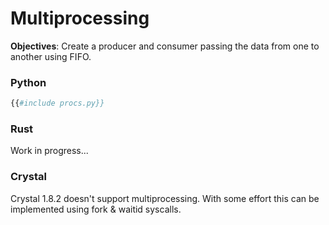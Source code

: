 # Multiprocessing

**Objectives**: Create a producer and consumer passing the data from one to another using FIFO.

### Python

```python
{{#include procs.py}}
```

### Rust

Work in progress...

### Crystal

Crystal 1.8.2 doesn't support multiprocessing. With some effort this can be implemented using fork & waitid syscalls.
